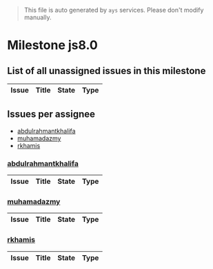> This file is auto generated by `ays` services. Please don't modify manually.

# Milestone js8.0

## List of all unassigned issues in this milestone

|Issue|Title|State|Type|
|-----|-----|-----|---|


## Issues per assignee
- [abdulrahmantkhalifa](#abdulrahmantkhalifa)
- [muhamadazmy](#muhamadazmy)
- [rkhamis](#rkhamis)



### [abdulrahmantkhalifa](https://github.com/abdulrahmantkhalifa)

|Issue|Title|State|Type|
|-----|-----|-----|----|


### [muhamadazmy](https://github.com/muhamadazmy)

|Issue|Title|State|Type|
|-----|-----|-----|----|


### [rkhamis](https://github.com/rkhamis)

|Issue|Title|State|Type|
|-----|-----|-----|----|

